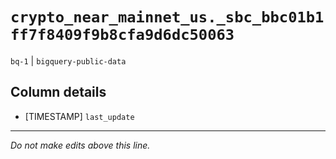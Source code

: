 # `crypto_near_mainnet_us._sbc_bbc01b1ff7f8409f9b8cfa9d6dc50063`
`bq-1` | `bigquery-public-data`

## Column details
* [TIMESTAMP] `last_update`

-------------------------------------------------------------------------------
*Do not make edits above this line.*
